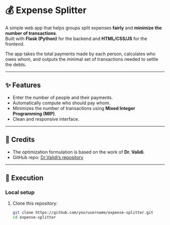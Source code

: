 # 💰 Expense Splitter

A simple web app that helps groups split expenses **fairly** and **minimize the number of transactions**.  
Built with **Flask (Python)** for the backend and **HTML/CSS/JS** for the frontend.  

The app takes the total payments made by each person, calculates who owes whom, and outputs the minimal set of transactions needed to settle the debts.

---

## ✨ Features
- Enter the number of people and their payments.
- Automatically compute who should pay whom.
- Minimizes the number of transactions using **Mixed Integer Programming (MIP)**.
- Clean and responsive interface.

---

## 🙏 Credits
- The optimization formulation is based on the work of **Dr. Validi**.  
- GitHub repo: [Dr.Validi’s repository](https://github.com/Validi)  

---

## 🚀 Execution

### Local setup
1. Clone this repository:
   ```bash
   git clone https://github.com/yourusername/expense-splitter.git
   cd expense-splitter